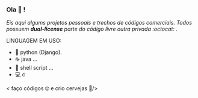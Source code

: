 ### Ola 🖖️ !
_Eis aqui algums projetos pessoais e trechos de códigos comerciais. Todos possuem **dual-license** parte do código livre outra privada :octocat: ._



LINGUAGEM EM USO:

- 🐍️ python (Django).
- :coffee:  java ...
- 🐧️ shell script ...
- 💻️ c

< faço códigos 🤓️ e crio cervejas 🍺️/>
